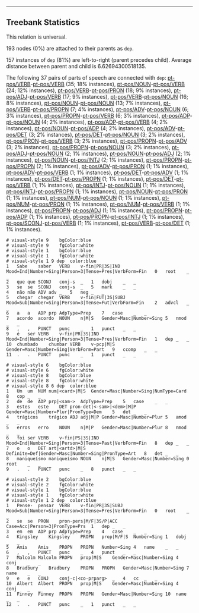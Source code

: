 

--------------------------------------------------------------------------------

## Treebank Statistics

This relation is universal.

193 nodes (0%) are attached to their parents as `dep`.

157 instances of `dep` (81%) are left-to-right (parent precedes child).
Average distance between parent and child is 6.62694300518135.

The following 37 pairs of parts of speech are connected with `dep`: [pt-pos/VERB]()-[pt-pos/VERB]() (35; 18% instances), [pt-pos/NOUN]()-[pt-pos/VERB]() (24; 12% instances), [pt-pos/VERB]()-[pt-pos/PRON]() (18; 9% instances), [pt-pos/ADJ]()-[pt-pos/VERB]() (17; 9% instances), [pt-pos/VERB]()-[pt-pos/NOUN]() (16; 8% instances), [pt-pos/NOUN]()-[pt-pos/NOUN]() (13; 7% instances), [pt-pos/VERB]()-[pt-pos/PROPN]() (7; 4% instances), [pt-pos/ADV]()-[pt-pos/NOUN]() (6; 3% instances), [pt-pos/PROPN]()-[pt-pos/VERB]() (6; 3% instances), [pt-pos/ADP]()-[pt-pos/NOUN]() (4; 2% instances), [pt-pos/ADP]()-[pt-pos/VERB]() (4; 2% instances), [pt-pos/NOUN]()-[pt-pos/ADP]() (4; 2% instances), [pt-pos/ADV]()-[pt-pos/DET]() (3; 2% instances), [pt-pos/DET]()-[pt-pos/NOUN]() (3; 2% instances), [pt-pos/PRON]()-[pt-pos/VERB]() (3; 2% instances), [pt-pos/PROPN]()-[pt-pos/ADV]() (3; 2% instances), [pt-pos/PROPN]()-[pt-pos/NOUN]() (3; 2% instances), [pt-pos/ADJ]()-[pt-pos/NOUN]() (2; 1% instances), [pt-pos/NOUN]()-[pt-pos/ADJ]() (2; 1% instances), [pt-pos/NOUN]()-[pt-pos/INTJ]() (2; 1% instances), [pt-pos/PROPN]()-[pt-pos/PROPN]() (2; 1% instances), [pt-pos/ADV]()-[pt-pos/PRON]() (1; 1% instances), [pt-pos/ADV]()-[pt-pos/VERB]() (1; 1% instances), [pt-pos/DET]()-[pt-pos/ADV]() (1; 1% instances), [pt-pos/DET]()-[pt-pos/PROPN]() (1; 1% instances), [pt-pos/DET]()-[pt-pos/VERB]() (1; 1% instances), [pt-pos/INTJ]()-[pt-pos/NOUN]() (1; 1% instances), [pt-pos/INTJ]()-[pt-pos/PROPN]() (1; 1% instances), [pt-pos/NOUN]()-[pt-pos/PRON]() (1; 1% instances), [pt-pos/NUM]()-[pt-pos/NOUN]() (1; 1% instances), [pt-pos/NUM]()-[pt-pos/PRON]() (1; 1% instances), [pt-pos/NUM]()-[pt-pos/VERB]() (1; 1% instances), [pt-pos/PROPN]()-[pt-pos/ADJ]() (1; 1% instances), [pt-pos/PROPN]()-[pt-pos/ADP]() (1; 1% instances), [pt-pos/PROPN]()-[pt-pos/INTJ]() (1; 1% instances), [pt-pos/SCONJ]()-[pt-pos/VERB]() (1; 1% instances), [pt-pos/VERB]()-[pt-pos/DET]() (1; 1% instances).


~~~ conllu
# visual-style 9	bgColor:blue
# visual-style 9	fgColor:white
# visual-style 1	bgColor:blue
# visual-style 1	fgColor:white
# visual-style 1 9 dep	color:blue
1	Sabe	saber	VERB	v-fin|PR|3S|IND	Mood=Ind|Number=Sing|Person=3|Tense=Pres|VerbForm=Fin	0	root	_	_
2	que	que	SCONJ	conj-s	_	1	dobj	_	_
3	se	se	SCONJ	conj-s	_	5	mark	_	_
4	não	não	ADV	adv	_	5	neg	_	_
5	chegar	chegar	VERB	v-fin|FUT|3S|SUBJ	Mood=Sub|Number=Sing|Person=3|Tense=Fut|VerbForm=Fin	2	advcl	_	_
6	a	a	ADP	prp	AdpType=Prep	7	case	_	_
7	acordo	acordo	NOUN	n|M|S	Gender=Masc|Number=Sing	5	nmod	_	_
8	,	,	PUNCT	punc	_	1	punct	_	_
9	é	ser	VERB	v-fin|PR|3S|IND	Mood=Ind|Number=Sing|Person=3|Tense=Pres|VerbForm=Fin	1	dep	_	_
10	chumbado	chumbar	VERB	v-pcp|M|S	Gender=Masc|Number=Sing|VerbForm=Part	9	ccomp	_	_
11	.	.	PUNCT	punc	_	1	punct	_	_

~~~


~~~ conllu
# visual-style 6	bgColor:blue
# visual-style 6	fgColor:white
# visual-style 8	bgColor:blue
# visual-style 8	fgColor:white
# visual-style 8 6 dep	color:blue
1	Um	um	NUM	num|<card>|M|S	Gender=Masc|Number=Sing|NumType=Card	8	cop	_	_
2	de	de	ADP	prp|<sam->	AdpType=Prep	5	case	_	_
3	estes	este	DET	pron-det|<-sam>|<dem>|M|P	Gender=Masc|Number=Plur|PronType=Dem	5	det	_	_
4	trágicos	trágico	ADJ	adj|M|P	Gender=Masc|Number=Plur	5	amod	_	_
5	erros	erro	NOUN	n|M|P	Gender=Masc|Number=Plur	8	nmod	_	_
6	foi	ser	VERB	v-fin|PS|3S|IND	Mood=Ind|Number=Sing|Person=3|Tense=Past|VerbForm=Fin	8	dep	_	_
7	o	o	DET	art|<artd>|M|S	Definite=Def|Gender=Masc|Number=Sing|PronType=Art	8	det	_	_
8	maniqueísmo	maniqueísmo	NOUN	n|M|S	Gender=Masc|Number=Sing	0	root	_	_
9	.	.	PUNCT	punc	_	8	punct	_	_

~~~


~~~ conllu
# visual-style 2	bgColor:blue
# visual-style 2	fgColor:white
# visual-style 1	bgColor:blue
# visual-style 1	fgColor:white
# visual-style 1 2 dep	color:blue
1	Pense-	pensar	VERB	v-fin|PR|3S|SUBJ	Mood=Sub|Number=Sing|Person=3|Tense=Pres|VerbForm=Fin	0	root	_	_
2	se	se	PRON	pron-pers|M/F|3S/P|ACC	Case=Acc|Person=3|PronType=Prs	1	dep	_	_
3	em	em	ADP	prp	AdpType=Prep	4	case	_	_
4	Kingsley	Kingsley	PROPN	prop|M/F|S	Number=Sing	1	dobj	_	_
5	Amis	Amis	PROPN	PROPN	Number=Sing	4	name	_	_
6	,	,	PUNCT	punc	_	4	punct	_	_
7	Malcolm	Malcolm	PROPN	prop|M|S	Gender=Masc|Number=Sing	4	conj	_	_
8	Bradbury	Bradbury	PROPN	PROPN	Gender=Masc|Number=Sing	7	name	_	_
9	e	e	CONJ	conj-c|<co-prparg>	_	4	cc	_	_
10	Albert	Albert	PROPN	prop|M|S	Gender=Masc|Number=Sing	4	conj	_	_
11	Finney	Finney	PROPN	PROPN	Gender=Masc|Number=Sing	10	name	_	_
12	.	.	PUNCT	punc	_	1	punct	_	_

~~~


